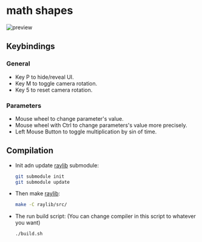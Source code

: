 # math shapes

![preview](./preview/preview2.gif)

## Keybindings

### General
- Key P to hide/reveal UI.
- Key M to toggle camera rotation.
- Key 5 to reset camera rotation.

### Parameters
- Mouse wheel to change parameter's value.
- Mouse wheel with Ctrl to change parameters's value more precisely.
- Left Mouse Button to toggle multiplication by sin of time.


## Compilation
- Init adn update [raylib](https://github.com/raysan5/raylib) submodule:
    ```bash
    git submodule init
    git submodule update
    ```
- Then make [raylib](https://github.com/raysan5/raylib):
    ```bash
    make -C raylib/src/
    ```
- The run build script: (You can change compiler in this script to whatever you want)
    ```bash
    ./build.sh
    ```



